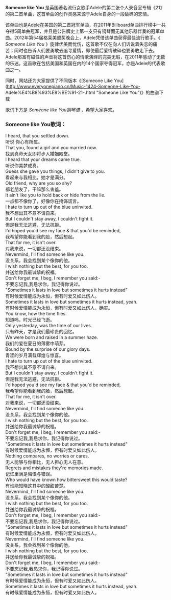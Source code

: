 

**Someone like You**
是英国著名流行女歌手Adele的第二张个人录音室专辑《21》的第二首单曲，这首单曲的创作灵感来源于Adele自身的一段破碎的恋情。

  
该单曲也是Adele在美国的第二首冠军单曲，在2011年Billboard单曲排行榜中一共夺得5周单曲冠军，并且是公告牌史上第一支只有钢琴而无其他乐器伴奏的冠军单曲。2012年第54届格莱美颁奖晚会上，Adele凭借该单曲获得最佳流行歌手。《
_Someone Like You_
》旋律优美而忧伤，这首歌不仅在向人们诉说着失恋的痛苦；同时也告诉人们要勇敢去追寻爱情，即使最后爱情破碎也要勇敢走下去。Adele那富有磁性的声音将这首伤心的情歌演绎的完美无瑕，在2011年感动了无数的乐迷。这首歌在包括美国和英国在内的14个国家夺得冠军，亦是Adele的代表歌曲之一。

  
同时，网站还为大家提供了不同版本《[Someone Like
You](http://www.everyonepiano.cn/Music-1424-Someone-Like-You-
Adele%E4%B8%93%E8%BE%91-21-.html "Someone Like You")》的曲谱下载

  
歌词下方是 _Someone like You钢琴谱_ ，希望大家喜欢。

### Someone like You歌词：

I heard, that you settled down.  
听说 你心有所属。  
That you, found a girl and you married now.  
找到真命天女即将步入婚姻殿堂。  
I heard that your dreams came true.  
听说你美梦成真。  
Guess she gave you things, I didn't give to you.  
看起来与我相比，她才是满分。  
Old friend, why are you so shy?  
都老朋友了，干嘛那么害羞。  
It ain't like you to hold back or hide from the lie.  
一点都不像你了，好像你在掩饰谎言。  
I hate to turn up out of the blue uninvited.  
我不想出其不意不请自来。  
But I couldn't stay away, I couldn't fight it.  
但是我无法逃避，无法抗拒。  
I'd hoped you'd see my face & that you'd be reminded,  
我希望你能看到我的脸，然后想起。  
That for me, it isn't over.  
对我来说，一切都还没结束。  
Nevermind, I'll find someone like you.  
没关系，我会找到某个像你的他。  
I wish nothing but the best, for you too.  
并送给你我最诚挚的祝福。  
Don't forget me, I beg, I remember you said:-  
不要忘记我,我恳求你，我记得你说过。  
"Sometimes it lasts in love but sometimes it hurts instead"  
有时候爱情能成为永恒，但有时爱又如此伤人。  
Sometimes it lasts in love but sometimes it hurts instead, yeah.  
有时候爱情能成为永恒，但有时爱又如此伤人，确实。  
You know, how the time flies.  
知道吗，时光已经飞逝。  
Only yesterday, was the time of our lives.  
只有昨天，才是我们最珍贵的回忆。  
We were born and raised in a summer haze.  
我们的爱在夏日的薄雾中萌芽。  
Bound by the surprise of our glory days.  
青涩的岁月满载辉煌与惊喜。  
I hate to turn up out of the blue uninvited.  
我不想出其不意不请自来。  
But I couldn't stay away, I couldn't fight it.  
但是我无法逃避，无法抗拒。  
I'd hoped you'd see my face & that you'd be reminded,  
我希望你能看到我的脸，然后想起。  
That for me, it isn't over.  
对我来说，一切都还没结束。  
Nevermind, I'll find someone like you.  
没关系，我会找到某个像你的他。  
I wish nothing but the best, for you too.  
并送给你我最诚挚的祝福。  
Don't forget me, I beg, I remember you said:-  
不要忘记我,我恳求你，我记得你说过。  
"Sometimes it lasts in love but sometimes it hurts instead"  
有时候爱情能成为永恒，但有时爱又如此伤人。  
Nothing compares, no worries or cares.  
无人能够与你相比，无人担心无人在意。  
Regrets and mistakes they're memories made.  
记忆里满是悔恨与错误。  
Who would have known how bittersweet this would taste?  
有谁能知晓这其中的酸甜苦楚。  
Nevermind, I'll find someone like you.  
没关系，我会找到某个像你的他。  
I wish nothing but the best, for you too.  
并送给你我最诚挚的祝福。  
Don't forget me, I beg, I remember you said:-  
不要忘记我,我恳求你，我记得你说过。  
"Sometimes it lasts in love but sometimes it hurts instead"  
有时候爱情能成为永恒，但有时爱又如此伤人。  
Nevermind, I'll find someone like you.  
没关系，我会找到某个像你的他。  
I wish nothing but the best, for you too.  
并送给你我最诚挚的祝福。  
Don't forget me, I beg, I remember you said:-  
不要忘记我,我恳求你，我记得你说过。  
"Sometimes it lasts in love but sometimes it hurts instead"  
有时候爱情能成为永恒，但有时爱又如此伤人。  
Sometimes it lasts in love but sometimes it hurts instead, yeah.  
有时候爱情能成为永恒，但有时爱又如此伤人。

